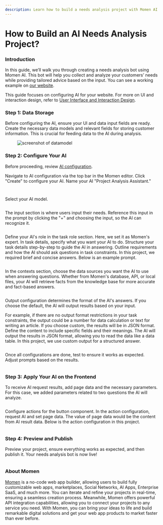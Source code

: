 ```yaml
---
description: Learn how to build a needs analysis project with Momen AI.
---
```


# How to Build an AI Needs Analysis Project?

### Introduction

In this guide, we’ll walk you through creating a needs analysis bot using Momen AI. This bot will help you collect and analyze your customers’ needs while providing tailored advice based on the input. You can see a working example on [our website](https://momen.app/ai).

This guide focuses on configuring AI for your website. For more on UI and interaction design, refer to [User Interface and Interaction Design](https://docs.momen.app/get-started/quick-start/user-interface-and-interaction-design).

### Step 1: Data Storage

Before configuring the AI, ensure your UI and data input fields are ready. Create the necessary data models and relevant fields for storing customer information. This is crucial for feeding data to the AI during analysis.

<figure><img src="../.gitbook/assets/datamodel-screenshot.png" alt="screenshot of datamodel"><figcaption></figcaption></figure>

### Step 2: Configure Your AI

Before proceeding, review [AI configuration](https://docs.momen.app/ai/ai-configuration).

Navigate to AI configuration via the top bar in the Momen editor. Click "Create" to configure your AI. Name your AI "Project Analysis Assistant."

<figure><img src="../.gitbook/assets/start.png" alt=""><figcaption></figcaption></figure>

<figure><img src="../.gitbook/assets/createai.png" alt=""><figcaption></figcaption></figure>

Select your AI model.

<figure><img src="../.gitbook/assets/model.png" alt=""><figcaption></figcaption></figure>

The input section is where users input their needs. Reference this input in the prompt by clicking the "+" and choosing the input, so the AI can recognize it.

<figure><img src="../.gitbook/assets/inputs.png" alt=""><figcaption></figcaption></figure>

Define your AI's role in the task role section. Here, we set it as Momen's expert. In task details, specify what you want your AI to do. Structure your task details step-by-step to guide the AI in answering. Outline requirements and how the AI should ask questions in task constraints. In this project, we required brief and concise answers. Below is an example prompt.

<figure><img src="../.gitbook/assets/prompts.png" alt=""><figcaption></figcaption></figure>

In the contexts section, choose the data sources you want the AI to use when answering questions. Whether from Momen's database, API, or local files, your AI will retrieve facts from the knowledge base for more accurate and fact-based answers.

<figure><img src="../.gitbook/assets/context.png" alt=""><figcaption></figcaption></figure>

Output configuration determines the format of the AI's answers. If you choose the default, the AI will output results based on your input.

For example, if there are no output format restrictions in your task constraints, the output could be a number for data calculation or text for writing an article. If you choose custom, the results will be in JSON format. Define the content to include specific fields and their meanings. The AI will output the results in JSON format, allowing you to read the data like a data table. In this project, we use custom output for a structured answer.

<figure><img src="../.gitbook/assets/output (5).png" alt=""><figcaption></figcaption></figure>

Once all configurations are done, test to ensure it works as expected. Adjust prompts based on the results.

<figure><img src="../.gitbook/assets/debug.png" alt=""><figcaption></figcaption></figure>

### Step 3: Apply Your AI on the Frontend

To receive AI request results, add page data and the necessary parameters. For this case, we added parameters related to two questions the AI will analyze.

<figure><img src="../.gitbook/assets/analysis_pagedata.png" alt=""><figcaption></figcaption></figure>

Configure actions for the button component. In the action configuration, request AI and set page data. The value of page data would be the content from AI result data. Below is the action configuration in this project.

<figure><img src="../.gitbook/assets/frontend.jpeg" alt=""><figcaption></figcaption></figure>

### Step 4: Preview and Publish

Preview your project, ensure everything works as expected, and then publish it. Your needs analysis bot is now live!

<figure><img src="../.gitbook/assets/analysisbot_publish.png" alt=""><figcaption></figcaption></figure>

### About Momen

[Momen](https://momen.app/?channel=blog-about) is a no-code web app builder, allowing users to build fully customizable web apps, marketplaces, Social Networks, AI Apps, Enterprise SaaS, and much more. You can iterate and refine your projects in real-time, ensuring a seamless creation process. Meanwhile, Momen offers powerful API integration capabilities, allowing you to connect your projects to any service you need. With Momen, you can bring your ideas to life and build remarkable digital solutions and get your web app products to market faster than ever before.
